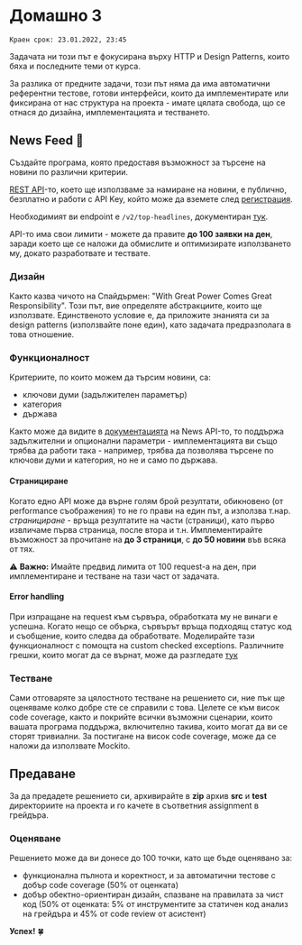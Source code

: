 # Домашно 3

`Краен срок: 23.01.2022, 23:45`

Задачата ни този път е фокусирана върху HTTP и Design Patterns, които бяха и последните теми от курса.

За разлика от предните задачи, този път няма да има автоматични референтни тестове, готови интерфейси, които да имплементирате или фиксирана от нас структура на проекта - имате цялата свобода, що се отнася до дизайна, имплементацията и тестването.

## **News Feed** :newspaper:

Създайте програма, която предоставя възможност за търсене на новини по различни критерии.

[REST API](https://newsapi.org/)-то, което ще използваме за намиране на новини, е публично, безплатно и работи с API Key, който може да вземете след [регистрация](https://newsapi.org/register).

Необходимият ви endpoint e `/v2/top-headlines`, документиран [тук](https://newsapi.org/docs/endpoints/top-headlines).

API-то има свои лимити - можете да правите **до 100 заявки на ден**, заради което ще се наложи да обмислите и оптимизирате използването му, докато разработвате и тествате.

### Дизайн

Както казва чичото на Спайдърмен: "With Great Power Comes Great Responsibility".
Този път, вие определяте абстракциите, които ще използвате. Единственото условие е, да приложите знанията си за design patterns (използвайте поне един), като задачата предразполага в това отношение.

### Функционалност

Критериите, по които можем да търсим новини, са:

- ключови думи (задължителен параметър)
- категория
- държава

Както може да видите в [документацията](https://newsapi.org/docs) на News API-то, то поддържа задължителни и опционални параметри - имплементацията ви също трябва да работи така - например, трябва да позволява търсене по ключови думи и категория, но не и само по държава.

#### Странициране

Когато едно API може да върне голям брой резултати, обикновено (от performance съображения) то не го прави на един път, а използва т.нар. *странициране* - връща резултатите на части (страници), като първо извличаме първа страница, после втора и т.н.
Имплементирайте възможност за прочитане на **до 3 страници**, с **до 50 новини** във всяка от тях.

:warning: **Важно:** Имайте предвид лимита от 100 request-a на ден, при имплементиране и тестване на тази част от задачата.

#### Error handling

При изпращане на request към сървъра, обработката му не винаги е успешна. Когато нещо се обърка, сървърът връща подходящ статус код и съобщение, които следва да обработвате. Моделирайте тази функционалност с помощта на custom checked exceptions.
Различните грешки, които могат да се върнат, може да разгледате [тук](https://newsapi.org/docs/errors)

### Тестване

Сами отговаряте за цялостното тестване на решението си, ние пък ще оценяваме колко добре сте се справили с това.
Целете се към висок code coverage, както и покрийте всички възможни сценарии, които вашата програма поддържа, включително такива, които могат да ви се сторят тривиални.
За постигане на висок code coverage, може да се наложи да използвате Mockito.

## **Предаване**

За да предадете решението си, архивирайте в **zip** архив **src** и **test** директориите на проекта и го качете в съответния assignment в грейдъра.

### **Оценяване**

Решението може да ви донесе до 100 точки, като ще бъде оценявано за:

* функционална пълнота и коректност, и за автоматични тестове с добър code coverage (50% от оценката)
* добър обектно-ориентиран дизайн, спазване на правилата за чист код (50% от оценката: 5% от инструментите за статичен код анализ на грейдъра и 45% от code review от асистент)

**Успех!** :four_leaf_clover:
